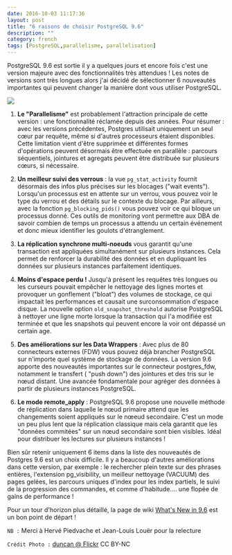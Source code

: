 ```yaml
---
date: 2016-10-03 11:17:36 
layout: post
title: "6 raisons de choisir PostgreSQL 9.6"
description: ""
category: french
tags: [PostgreSQL,parallelisme, parallelisation]
---
```


PostgreSQL 9.6 est sortie il y a quelques jours et encore fois c'est une version majeure
avec des fonctionnalités très attendues ! Les notes de versions sont très longues alors j'ai 
décidé de sélectionner 6 nouveautés importantes qui peuvent changer la manière dont vous utiliser 
PostgreSQL.


<!-- More -->

  ![](  https://c1.staticflickr.com/5/4002/4280292398_c5ca8c7176_z.jpg  )

1. **Le "Parallelisme"** est probablement l'attraction principale de cette version : 
   une fonctionnalité réclamée depuis des années. Pour résumer : avec les versions
   précédentes, Postgres utilisait uniquement un seul cœur par requête, même
   si d'autres processeurs étaient disponibles. Cette limitation vient d'être 
   supprimée et différentes formes d'opérations peuvent désormais être effectuée 
   en parallèle : parcours séquentiels, jointures et agregats peuvent être distribuée
   sur plusieurs cœurs, si nécessaire.


2. **Un meilleur suivi des verrous** : la vue  ``pg_stat_activity`` fournit 
désormais des infos plus précises sur les blocages ("wait events"). Lorsqu'un
processus est en attente sur un verrou, vous pouvez voir le type du verrou et 
des détails sur le contexte du blocage.  Par ailleurs, avec la fonction 
``pg_blocking_pids()`` vous pouvez voir ce qui bloque un processus donné. 
Ces outils de monitoring vont permettre aux DBA de savoir combien de temps un
processus a attendu un certain événement et donc mieux identifier les goulots 
d'étranglement. 

3. **La réplication synchrone multi-noeuds** vous garantit qu'une transaction 
est appliquées simultanément sur plusieurs instances. Cela permet de renforcer
la durabilité des données et en dupliquant les données sur plusieurs instances
parfaitement identiques.


4. **Moins d'espace perdu !** Jusqu'à présent les requêtes très longues ou les
curseurs pouvait empêcher le nettoyage des lignes mortes et provoquer un 
gonflement ("bloat") des volumes de stockage, ce qui impactait les performances et 
causait une surconsommation d'espace disque.  La nouvelle option 
``old_snapshot_threshold`` autorise PostgreSQL à nettoyer une ligne morte lorsque
 la transaction qui l'a modifiée est terminée et que les snapshots qui peuvent
encore la voir ont dépassé un certain age.

5. **Des améliorations sur les Data Wrappers** : Avec plus de 80 connecteurs 
externes (FDW) vous pouvez déjà brancher PostgreSQL sur n'importe quel système
de stockage de données. La version 9.6 apporte des nouveautés importantes sur le 
connecteur postgres_fdw, notamment le transfert ( "push down") des jointures et 
des tris sur le nœud distant. Une avancée fondamentale pour agréger des données
à partir de plusieurs instances PostgreSQL.  

6. **Le mode remote_apply** : PostgreSQL 9.6 propose une nouvelle méthode de 
réplication dans laquelle le nœud primaire attend que les changements soient 
appliqués sur le nœeud secondaire. C'est un mode un peu plus lent que la 
réplication classique mais cela  garantit que les "données commitées" sur un 
nœud secondaire sont bien visibles. Idéal pour distribuer les lectures sur 
plusieurs instances !

Bien sûr retenir uniquement 6 items dans la liste des nouveautés de Postgres 
9.6 est un choix difficile. Il y a beaucoup d'autres améliorations dans cette 
version, par exemple : le rechercher plein texte sur des phrases entières, 
l'extension pg_visibility, un meilleur nettoyage (VACUUM) des pages gelées, les
parcours uniques d'index pour les index partiels, le suivi de la progression
des commandes, et comme d'habitude.... une flopée de gains de performance !


Pour un tour d'horizon plus détaillé, la page de wiki [What's New in 9.6](https://wiki.postgresql.org/wiki/NewIn96)
est un bon point de départ !

``NB :``  Merci à Hervé Piedvache et Jean-Louis Louër pour la relecture


``Crédit Photo :`` [duncan @ Flickr](https://www.flickr.com/photos/duncan/4280292398/sizes/z/) CC BY-NC
